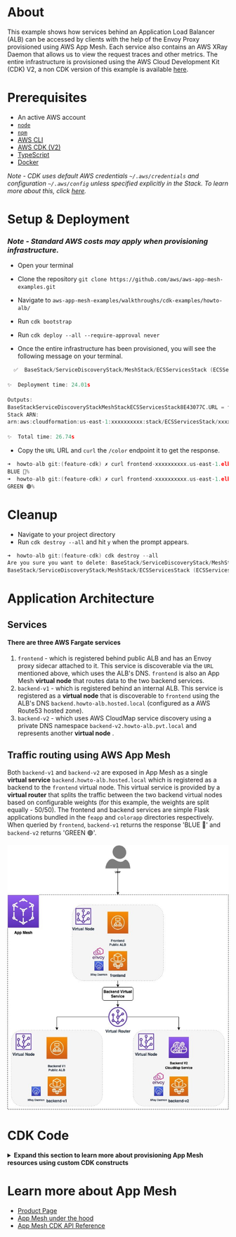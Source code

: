 # About

This example shows how services behind an Application Load Balancer (ALB) can be accessed by clients with the help of the Envoy Proxy provisioned using AWS App Mesh. Each service also contains an AWS XRay Daemon that allows us to view the request traces and other metrics.
The entire infrastructure is provisioned using the AWS Cloud Development Kit (CDK) V2, a non CDK version of this example is available [here](https://github.com/aws/aws-app-mesh-examples/tree/main/walkthroughs/howto-alb).

# Prerequisites

- An active AWS account
- [`node`](https://nodejs.org/en/download/)
- [`npm`](https://docs.npmjs.com/downloading-and-installing-node-js-and-npm)
- [AWS CLI](https://docs.aws.amazon.com/cli/latest/userguide/getting-started-install.html)
- [AWS CDK (V2)](https://docs.aws.amazon.com/cdk/v2/guide/cli.html)
- [TypeScript](https://www.typescriptlang.org/download)
- [Docker](https://docs.docker.com/get-docker/)

_Note - CDK uses default AWS credentials `~/.aws/credentials` and configuration `~/.aws/config` unless specified explicitly in the Stack. To learn more about this, click [here](https://docs.aws.amazon.com/cdk/v2/guide/environments.html)._

# Setup & Deployment

### _Note - Standard AWS costs may apply when provisioning infrastructure._

- Open your terminal
- Clone the repository `git clone https://github.com/aws/aws-app-mesh-examples.git`
- Navigate to `aws-app-mesh-examples/walkthroughs/cdk-examples/howto-alb/`
- Run `cdk bootstrap`
- Run `cdk deploy --all --require-approval never`

- Once the entire infrastructure has been provisioned, you will see the following message on your terminal.

```c
  ✅  BaseStack/ServiceDiscoveryStack/MeshStack/ECSServicesStack (ECSServicesStack)

✨  Deployment time: 24.01s

Outputs:
BaseStackServiceDiscoveryStackMeshStackECSServicesStack8E43077C.URL = frontend-xxxxxxxxxx.us-east-1.elb.amazonaws.com
Stack ARN:
arn:aws:cloudformation:us-east-1:xxxxxxxxxx:stack/ECSServicesStack/xxxxxxxxxx-xxxx-xxxx-xxxx-xxxxxxxxxxxx

✨  Total time: 26.74s
```

- Copy the `URL` URL and `curl` the `/color` endpoint it to get the response.

```c
➜  howto-alb git:(feature-cdk) ✗ curl frontend-xxxxxxxxxx.us-east-1.elb.amazonaws.com/color
BLUE 🔵%
➜  howto-alb git:(feature-cdk) ✗ curl frontend-xxxxxxxxxx.us-east-1.elb.amazonaws.com/color
GREEN 🟢%
```

# Cleanup

- Navigate to your project directory
- Run `cdk destroy --all` and hit `y` when the prompt appears.

```c
➜  howto-alb git:(feature-cdk) cdk destroy --all
Are you sure you want to delete: BaseStack/ServiceDiscoveryStack/MeshStack/ECSServicesStack, BaseStack/ServiceDiscoveryStack/MeshStack, BaseStack/ServiceDiscoveryStack, BaseStack (y/n)? y
BaseStack/ServiceDiscoveryStack/MeshStack/ECSServicesStack (ECSServicesStack): destroying...
```

# Application Architecture

## Services

#### There are three AWS Fargate services

1.  `frontend` - which is registered behind public ALB and has an Envoy proxy sidecar attached to it. This service is discoverable via the `URL` mentioned above, which uses the ALB's DNS. `frontend` is also an App Mesh **virtual node** that routes data to the two backend services.
2.  `backend-v1` - which is registered behind an internal ALB. This service is registered as a **virtual node** that is discoverable to `frontend` using the ALB's DNS `backend.howto-alb.hosted.local` (configured as a AWS Route53 hosted zone).
3.  `backend-v2` - which uses AWS CloudMap service discovery using a private DNS namespace `backend-v2.howto-alb.pvt.local` and represents another **virtual node** .

## Traffic routing using AWS App Mesh

Both `backend-v1` and `backend-v2` are exposed in App Mesh as a single **virtual service** `backend.howto-alb.hosted.local` which is registered as a backend to the `frontend` virtual node. This virtual service is provided by a **virtual router** that splits the traffic between the two backend virtual nodes based on configurable weights (for this example, the weights are split equally - 50/50). The frontend and backend services are simple Flask applications bundled in the `feapp` and `colorapp` directories respectively. When queried by `frontend`, `backend-v1` returns the response 'BLUE 🔵' and `backend-v2` returns 'GREEN 🟢'.

<p align="center">
  <img width="550" height="600" src="assets/app-arch.jpg">
</p>

# CDK Code

<details>
<summary><b>Expand this section to learn more about provisioning App Mesh resources using custom CDK constructs</b></summary>

## Stacks and Constructs

There are a total of 4 Stacks that provision all the infrastructure for the example.

_Note - The `cdk bootstrap` command provisions a `CDKToolkit` Stack to deploy AWS CDK apps into your cloud enviroment._

1. `BaseStack` - provisions the network infrastructure like the VPC, ECS Cluster and DNS Hosted Zone, along with the Docker images that are pushed to the ECR Repository.
2. `ServiceDiscoveryStack` - provisions the 2 ALBs used by `frontend` and `backend-v1` and the CloudMap service used by `backend-v2`.
3. `MeshStack` - provisions the different mesh components like the frontend and backend virtual nodes, virtual router and the backend virtual service.
4. `ECSServicesStack` - this stack provisions the 3 Fargate services using a custom construct `AppMeshFargateService` which encapsulates the application container, Envoy sidecar/proxy and the Xray container into a single construct allowing us to easily spin up different 'meshified' Fargate Services.

Three more constructs - `EnvoySidecar`, `XrayContainer` and `ApplicationContainer` bundle the common container options used by these Fargate services.

<p align="center">
  <img width="600" height="350" src="assets/stacks.jpg">
</p>

The order mentioned above also represents the dependency these Stacks have on eachother. In this case, since we are deploying the `EnvoySidecar` containers along with our application code, it is necessary for the mesh components to be provisioned before the services are running, so the Envoy proxy can locate them using the `APPMESH_RESOURCE_ARN` environment variable.

These dependencies are propagated by passing the Stack objects in the `constructor` of their referencing Stack.

```c
const baseStack = new BaseStack(app, 'BaseStack',{
    stackName: 'base',
    description: "Provisions the network infrastructure and container images."
});
// Pass baseStack as a constructor argument
const serviceDiscoveryStack = new ServiceDiscoveryStack(baseStack, 'ServiceDiscoveryStack', {
    stackName: 'service-discovery',
    description: "Provisions the application load balancers and the CloudMap service."
});
```

## App Mesh CDK Constructs

To easily define Fargate services with Envoy proxies, we make use of the `AppMeshFargateService` construct mentioned above. The main purpose of this construct is to bundle the application containers with the Envoy sidecar and proxy. To do so, we define a set of custom props in `lib/utils.ts` called `AppMeshFargateServiceProps`.

```c
export interface AppMeshFargateServiceProps {
  serviceName: string;
  taskDefinitionFamily: string;
  serviceDiscoveryType: ServiceDiscoveryType;
  applicationContainer: ApplicationContainer;
  envoySidecar?: EnvoySidecar;
  xrayContainer?: XrayContainer;
  proxyConfiguration?: ecs.AppMeshProxyConfiguration;
}
```

These props are passed to instantiate Fargate Services in the ECSServicesStack. Note that `backend-v1` only defines the `xrayContainer` and `applicationContainer` whereas `backend-v2` and `frontend` define all attributes.

Once the attributes are passed to the construct, simple conditional checks can be used to add container dependencies and appropriate service discovery mechanisms for the different services.

```c
if (props.serviceDiscoveryType == ServiceDiscoveryType.DNS) {
      const loadBalancer = ms.sd.getAlbForService(props.serviceName);
      // Provision DNS service discovery using Application Load Balancers...
    } else if (props.serviceDiscoveryType == ServiceDiscoveryType.CLOUDMAP) {
      // Provision CloudMap service discovery
    }
  }
```

The crux of the mesh infrastructure lies in the `MeshStack`. For example, in the code snippet below, we create a new `aws-appmesh.VirtualNode` for `backend-v1`, assign it to the mesh and set the service discovery to the internal ALB's DNS defined in the `ServiceDiscoveryStack`.

```c
// Virtual node with DNS service discovery
this.backendV1VirtualNode = new appmesh.VirtualNode(
      this,
      `${this.stackName}BackendV1VirtualNode`,
      this.buildVirtualNodeProps(this.sd.base.SERVICE_BACKEND_V1)
    );
```

Once we define the virtual nodes, the routing logic of the mesh can be defined using the `aws-appmesh.RouteSpec` and `aws-appmesh.Route` constructs. The `aws-appmesh.RouteSpec` registers virtual nodes as weighted targets to route traffic to.

```c
const routeSpec = appmesh.RouteSpec.http({
      match: { path: appmesh.HttpRoutePathMatch.startsWith("/") },
      weightedTargets: [
        {
          virtualNode: this.backendV1VirtualNode,
          weight: 50,
        },
        {
          virtualNode: this.backendV2VirtualNode,
          weight: 50,
        },
      ],
    });

this.backendRoute = new appmesh.Route(this, `${this.stackIdentifier}_BackendRoute`, {
  mesh: this.mesh,
  virtualRouter: this.backendVirtualRouter,
  routeName: `${this.sd.base.projectName}-backend-route`,
  routeSpec: routeSpec,
});
```

## Project Structure

The skeleton of the project is generated using the `cdk init app --language typescript` command. By default, your main `node` app sits in the `bin` folder and the cloud infrastructure is provisioned in the `lib` folder.

The CloudFormation templates generated by the `cdk synth` command are present in the `templates` directory, these are not necessary for deployment but added for reference.

```c
cdk synth BaseStack/ServiceDiscoveryStack > templates/service-discovery-stack.yaml
```

In the `cdk.json` file, we define enviroment variables: For example: `PROJECT_NAME` and `CONTAINER_PORT` refer to the name of this project and the ports at which the Flask applications (`feapp` and `colorapp`) are exposed in the containers. These variables can be fetched within the application using a Construct's `node.tryGetContext` method.

```c
// BaseStack
this.PROJECT_NAME = this.node.tryGetContext("PROJECT_NAME");
this.PORT = this.node.tryGetContext("CONTAINER_PORT");
```

Using the `aws-ecr-assets.DockerImageAsset` construct, you can push your application image to an ECR repository when the infrastucture is being provisioned by simply pointing it to the directory of your application's `Dockerfile`.

```c
// BaseStack
this.frontendAppImageAsset = new assets.DockerImageAsset(this, `${this.stackName}FrontendAppImageAsset`, {
      directory: ".././howto-alb/feapp",
      platform: assets.Platform.LINUX_AMD64,
    });
```

Similarly, container images for Envoy and Xray can also be specified here. These are fetched by the `EnvoySidecar` and `XrayContainer` constructs respectively.

```c
// EnvoySidecar
image: ecs.ContainerImage.fromRegistry(this.node.tryGetContext("IMAGE_ENVOY")),

```

</details>

# Learn more about App Mesh

- [Product Page](https://aws.amazon.com/app-mesh/?nc2=h_ql_prod_nt_appm&aws-app-mesh-blogs.sort-by=item.additionalFields.createdDate&aws-app-mesh-blogs.sort-order=desc&whats-new-cards.sort-by=item.additionalFields.postDateTime&whats-new-cards.sort-order=desc)
- [App Mesh under the hood](https://www.youtube.com/watch?v=h3syq1vbplE)
- [App Mesh CDK API Reference](https://docs.aws.amazon.com/cdk/api/v2/docs/aws-cdk-lib.aws_appmesh-readme.html)
